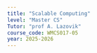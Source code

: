 ```yaml
---
title: "Scalable Computing"
level: "Master CS"
Tutor: "prof A. Lazovik"
course_code: WMCS017-05
year: 2025-2026
---
```

